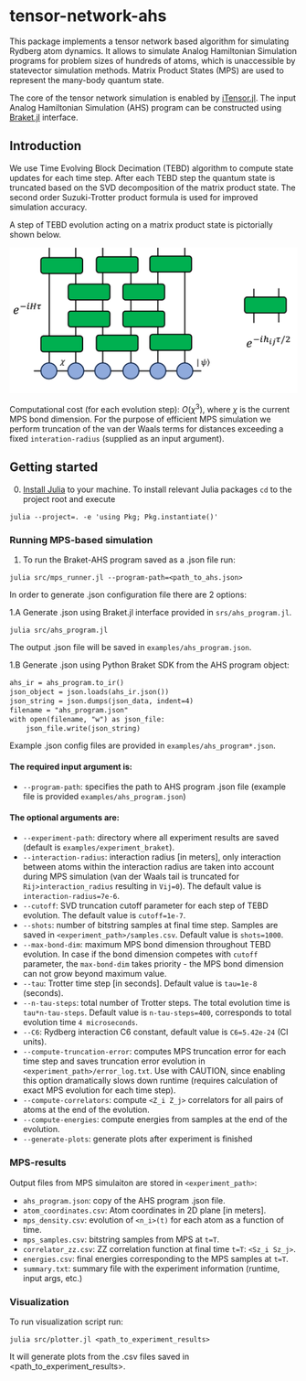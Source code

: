 # tensor-network-ahs

This package implements a tensor network based algorithm for simulating Rydberg atom dynamics.
It allows to simulate Analog Hamiltonian Simulation programs for problem sizes of hundreds of atoms, which is unaccessible by statevector simulation methods.
Matrix Product States (MPS) are used to represent the many-body quantum state.

The core of the tensor network simulation is enabled by [iTensor.jl](https://github.com/ITensor/ITensors.jl). The input Analog Hamiltonian Simulation (AHS) program can be constructed using [Braket.jl](https://github.com/amazon-braket/Braket.jl) interface.

## Introduction

We use Time Evolving Block Decimation (TEBD) algorithm to compute state updates for each time step.
After each TEBD step the quantum state is truncated based on the SVD decomposition of the matrix product state. 
The second order Suzuki-Trotter product formula is used for improved simulation accuracy.

A step of TEBD evolution acting on a matrix product state is pictorially shown below.

![Alt text](assets/tebd.png)

Computational cost (for each evolution step): $O(χ^3)$, where $χ$ is the current MPS bond dimension.
For the purpose of efficient MPS simulation we perform truncation of the van der Waals terms for distances exceeding a fixed `interation-radius` (supplied as an input argument).
 

## Getting started

0. [Install Julia](https://julialang.org/downloads/) to your machine. To install relevant Julia packages `cd` to the project root and execute
```
julia --project=. -e 'using Pkg; Pkg.instantiate()'
```

### Running MPS-based simulation
1. To run the Braket-AHS program saved as a .json file run:
```
julia src/mps_runner.jl --program-path=<path_to_ahs.json>
```

In order to generate .json configuration file there are 2 options:

1.A Generate .json using Braket.jl interface provided in `srs/ahs_program.jl`.
```
julia src/ahs_program.jl
```
The output .json file will be saved in `examples/ahs_program.json`.

1.B Generate .json using Python Braket SDK from the AHS program object:
```
ahs_ir = ahs_program.to_ir()
json_object = json.loads(ahs_ir.json())
json_string = json.dumps(json_data, indent=4) 
filename = "ahs_program.json"
with open(filename, "w") as json_file:
    json_file.write(json_string)
```

Example .json config files are provided in `examples/ahs_program*.json`.

#### The required input argument is: 
* `--program-path`: specifies the path to AHS program .json file (example file is provided `examples/ahs_program.json`)

#### The optional arguments are:
* `--experiment-path`: directory where all experiment results are saved (default is `examples/experiment_braket`). 
* `--interaction-radius`: interaction radius [in meters], only interaction between atoms within the interaction radius are taken into account during MPS simulation (van der Waals tail is truncated for `Rij>interaction_radius` resulting in `Vij=0`). The default value is `interaction-radius=7e-6`.
* `--cutoff`: SVD truncation cutoff parameter for each step of TEBD evolution. The default value is `cutoff=1e-7`.
* `--shots`: number of bitstring samples at final time step. Samples are saved in `<experiment_path>/samples.csv`. Default value is `shots=1000`.
* `--max-bond-dim`: maximum MPS bond dimension throughout TEBD evolution. In case if the bond dimension competes with `cutoff` parameter, the `max-bond-dim` takes priority - the MPS bond dimension can not grow beyond maximum value.
* `--tau`: Trotter time step [in seconds]. Default value is `tau=1e-8` (seconds). 
* `--n-tau-steps`: total number of Trotter steps. The total evolution time is `tau*n-tau-steps`. Default value is `n-tau-steps=400`, corresponds to total evolution time `4 microseconds`.
* `--C6`: Rydberg interaction C6 constant, default value is `C6=5.42e-24` (CI units).
* `--compute-truncation-error`: computes MPS truncation error for each time step and saves truncation error evolution in `<experiment_path>/error_log.txt`. Use with CAUTION, since enabling this option dramatically slows down runtime (requires calculation of exact MPS evolution for each time step).
* `--compute-correlators`: compute `<Z_i Z_j>` correlators for all pairs of atoms at the end of the evolution.
* `--compute-energies`: compute energies from samples at the end of the evolution. 
* `--generate-plots`: generate plots after experiment is finished


### MPS-results

Output files from MPS simulaiton are stored in `<experiment_path>`:
* `ahs_program.json`: copy of the AHS program .json file.
* `atom_coordinates.csv`: Atom coordinates in 2D plane [in meters].
* `mps_density.csv`: evolution of `<n_i>(t)` for each atom as a function of time.
* `mps_samples.csv`: bitstring samples from MPS at `t=T`.
* `correlator_zz.csv`: ZZ correlation function at final time `t=T`: `<Sz_i Sz_j>`.
* `energies.csv`: final energies corresponding to the MPS samples at `t=T`. 
* `summary.txt`: summary file with the experiment information (runtime, input args, etc.)

### Visualization

To run visualization script run:
```
julia src/plotter.jl <path_to_experiment_results>
```
It will generate plots from the .csv files saved in <path_to_experiment_results>.